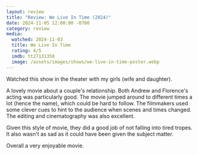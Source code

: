 ```yaml
---
layout: review
title: "Review: We Live In Time (2024)"
date: 2024-11-05 12:00:00 -0700
category: review
media: 
  watched: 2024-11-03
  title: We Live In Time
  rating: 4/5
  imdb: tt27131358
  image: /assets/images/shows/we-live-in-time-poster.webp
---
```


Watched this show in the theater with my girls (wife and daughter).

A lovely movie about a couple's relationship. Both Andrew and Florence's acting was particularly good. The movie jumped around to different times a lot (hence the name), which could be hard to follow. The filmmakers used some clever cues to hint to the audience when scenes and times changed. The editing and cinematography was also excellent.

Given this style of movie, they did a good job of not falling into tired tropes. It also wasn't as sad as it could have been given the subject matter. 

Overall a very enjoyable movie.

